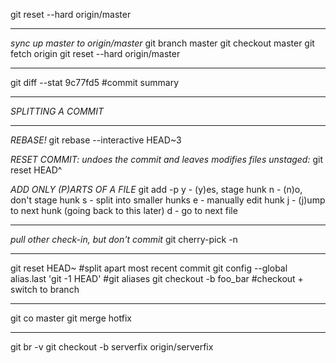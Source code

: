 git reset --hard origin/master
- - - 
*sync up master to origin/master*
git branch master
git checkout master
git fetch origin
git reset --hard origin/master
- - - 
git diff --stat 9c77fd5   #commit summary
- - -
*SPLITTING A COMMIT*
- - -
*REBASE!*
git rebase --interactive HEAD~3
 
*RESET COMMIT: undoes the commit and leaves modifies files unstaged:*
git reset HEAD^
 
*ADD ONLY (P)ARTS OF A FILE*
git add -p <filename>
y - (y)es, stage hunk
n - (n)o, don't stage hunk
s - split into smaller hunks
e - manually edit hunk
j - (j)ump to next hunk (going back to this later)
d - go to next file
 - - -
*pull other check-in, but don't commit*
git cherry-pick <shortSHA> -n
- - -
git reset HEAD~                                 #split apart most recent commit
git config --global alias.last 'git -1 HEAD'    #git aliases
git checkout -b foo_bar                         #checkout + switch to branch
- - -
git co master
git merge hotfix
- - -
git br -v
git checkout -b serverfix origin/serverfix
